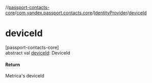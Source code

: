 //[passport-contacts-core](../../../index.md)/[com.yandex.passport.contacts.core](../index.md)/[IdentityProvider](index.md)/[deviceId](device-id.md)

# deviceId

[passport-contacts-core]\
abstract val [deviceId](device-id.md): DeviceId

#### Return

Metrica's deviceId
